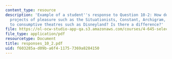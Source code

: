 ```yaml
---
content_type: resource
description: 'Example of a student''s response to Question 10-2: How do more critical"
  projects of pleasure such as the Situationists, Constant, Archigram, etc. compare
  to consumptive theatres such as Disneyland? Is there a difference?'
file: https://ol-ocw-studio-app-qa.s3.amazonaws.com/courses/4-645-selected-topics-in-architecture-architecture-from-1750-to-the-present-fall-2004/f603285ad09ba6f411757369a8284150_responses_10_2.pdf
file_type: application/pdf
resourcetype: Document
title: responses_10_2.pdf
uid: f603285a-d09b-a6f4-1175-7369a8284150
---
```

